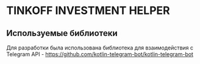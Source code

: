 # TINKOFF INVESTMENT HELPER

## Используемые библиотеки
Для разработки была использована библиотека для взаимодействия с Telegram API - https://github.com/kotlin-telegram-bot/kotlin-telegram-bot

